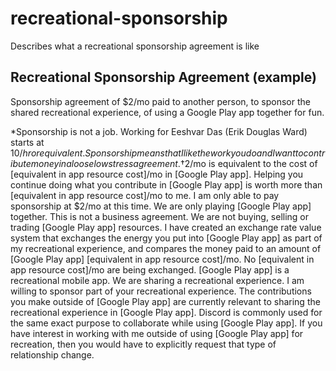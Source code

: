 # recreational-sponsorship
Describes what a recreational sponsorship agreement is like
## Recreational Sponsorship Agreement (example)
Sponsorship agreement of $2/mo paid to another person,
to sponsor the shared recreational experience,
of using a Google Play app together for fun.

*Sponsorship is not a job. Working for Eeshvar Das (Erik Douglas Ward) starts at $10/hr or equivalent. Sponsorship means that I like the work you do and I want to contribute money in a loose low stress agreement.
†$2/mo is equivalent to the cost of [equivalent in app resource cost]/mo in [Google Play app]. Helping you continue doing what you contribute in [Google Play app] is worth more than [equivalent in app resource cost]/mo to me. I am only able to pay sponsorship at $2/mo at this time. We are only playing [Google Play app] together. This is not a business agreement. We are not buying, selling or trading [Google Play app] resources. I have created an exchange rate value system that exchanges the energy you put into [Google Play app] as part of my recreational experience, and compares the money paid to an amount of [Google Play app] [equivalent in app resource cost]/mo. No [equivalent in app resource cost]/mo are being exchanged. [Google Play app] is a recreational mobile app. We are sharing a recreational experience. I am willing to sponsor part of your recreational experience. The contributions you make outside of [Google Play app] are currently relevant to sharing the recreational experience in [Google Play app]. Discord is commonly used for the same exact purpose to collaborate while using [Google Play app]. If you have interest in working with me outside of using [Google Play app] for recreation, then you would have to explicitly request that type of relationship change.


